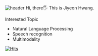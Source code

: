 ![header](https://capsule-render.vercel.app/api?color=F3B9B9&type=waving&height=200&text=Pain%20past%20is%20pleasure&fontColor=663A3A&fontSize=54&fontAlignY=39)
Hi, there🖐 This is Jiyeon Hwang.

Interested Topic
* Natural Language Processing
* Speech recognition
* Multimodality
 


[![Hits](https://hits.seeyoufarm.com/api/count/incr/badge.svg?url=https%3A%2F%2Fgithub.com%2Fgyeonh%2Fhit-counter&count_bg=%23FF8E8E&title_bg=%23F3B9B9&icon=&icon_color=%23FFAB00&title=%F0%9F%A4%9E&edge_flat=false)](https://hits.seeyoufarm.com)
